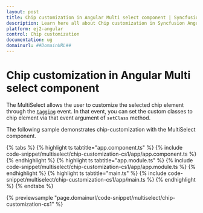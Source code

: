 ```yaml
---
layout: post
title: Chip customization in Angular Multi select component | Syncfusion
description: Learn here all about Chip customization in Syncfusion Angular Multi select component of Syncfusion Essential JS 2 and more.
platform: ej2-angular
control: Chip customization 
documentation: ug
domainurl: ##DomainURL##
---
```


# Chip customization in Angular Multi select component

The MultiSelect allows the user to customize the selected chip element through the [`tagging`](https://ej2.syncfusion.com/angular/documentation/api/multi-select/#tagging) event. In that event, you can set the custom classes to chip element via that event argument of `setClass` method.

The following sample demonstrates chip-customization with the MultiSelect component.

{% tabs %}
{% highlight ts tabtitle="app.component.ts" %}
{% include code-snippet/multiselect/chip-customization-cs1/app/app.component.ts %}
{% endhighlight %}
{% highlight ts tabtitle="app.module.ts" %}
{% include code-snippet/multiselect/chip-customization-cs1/app/app.module.ts %}
{% endhighlight %}
{% highlight ts tabtitle="main.ts" %}
{% include code-snippet/multiselect/chip-customization-cs1/app/main.ts %}
{% endhighlight %}
{% endtabs %}
  
{% previewsample "page.domainurl/code-snippet/multiselect/chip-customization-cs1" %}